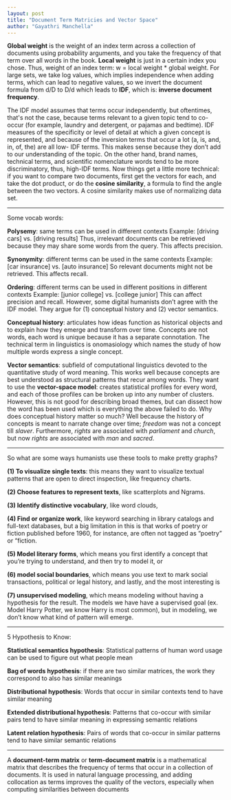 ```yaml
---
layout: post
title: "Document Term Matricies and Vector Space"
author: "Gayathri Manchella"
---
```


**Global weight** is the weight of an index term across a collection of documents using probability arguments, and you take the frequency of that term over all words in the book. **Local weight** is just in a certain index you chose. Thus, weight of an index term: w = local weight  * global weight. For large sets, we take log values, which implies independence when adding terms, which can lead to negative values, so we invert the document formula from d/D to D/d which leads to **IDF**, which is: **inverse document frequency**.

The IDF model assumes that terms occur independently, but oftentimes, that's not the case, because terms relevant to a given topic tend to co-occur (for example, laundry and detergent, or pajamas and bedtime). IDF measures of the specificity or level of detail at which a given concept is represented, and because of the inversion terms that occur a lot (a, is, and, in, of, the) are all low- IDF terms. This makes sense because they don’t add to our understanding of the topic. On the other hand, brand names, technical terms, and scientific nomenclature words tend to be more discriminatory, thus, high-IDF terms.
Now things get a little more technical: if you want to compare two documents, first get the vectors for each, and take the dot product, or do the **cosine similarity**, a formula to find the angle between the two vectors. A cosine similarity makes use of normalizing data set.

---

Some vocab words:

**Polysemy**: same terms can be used in different contexts 
Example: [driving cars] vs. [driving results] Thus, irrelevant documents can be retrieved because they may share some words from the query. This affects precision. 

**Synonymity**: different terms can be used in the same contexts 
Example: [car insurance] vs. [auto insurance] So relevant documents might not be retrieved. This affects recall.  

**Ordering**: different terms can be used in different positions in different contexts 
Example: [junior college] vs. [college junior] This can affect precision and recall.
However, some digital humanists don’t agree with the IDF model. They argue for (1) conceptual history and (2) vector semantics. 

**Conceptual history**: articulates how ideas function as historical objects and to explain how they emerge and transform over time. Concepts are not words, each word is unique because it has a separate connotation. The technical term in linguistics is onomasiology which names the study of how multiple words express a single concept.

**Vector semantics**: subfield of computational linguistics devoted to the quantitative study of word meaning.
This works well because concepts are best understood as structural patterns that recur among words. They want to use the **vector-space model**: creates statistical profiles for every word, and each of those profiles can be broken up into any number of clusters. However, this is not good for describing broad themes, but can dissect how the word has been used which is everything the above failed to do. Why does conceptual history matter so much? Well because the history of concepts is meant to narrate change over time; *freedom* was not a concept till *slaver*. Furthermore, *rights* are associated with *parliament* and *church*, but now *rights* are associated with *man* and *sacred*. 

---

So what are some ways humanists use these tools to make pretty graphs? 

**(1) To visualize single texts**: this means they want to visualize textual patterns that are open to direct inspection, like frequency charts. 

**(2) Choose features to represent texts**, like scatterplots and Ngrams. 

**(3) Identify distinctive vocabulary**, like word clouds,

**(4) Find or organize work**, like keyword searching in library catalogs and full-text databases, but a big limitation in this is that works of poetry or fiction published before 1960, for instance, are often not tagged as “poetry” or “fiction. 

**(5) Model literary forms**, which means you first identify a concept that you’re trying to understand, and then try to model it, or 

**(6) model social boundaries**, which means you use text to mark social transactions, political or legal history, and lastly, and the most interesting is 

**(7) unsupervised modeling**, which means modeling without having a hypothesis for the result. The models we have have a supervised goal (ex. Model Harry Potter, we know Harry is most common), but in modeling, we don’t know what kind of pattern will emerge.

---

5 Hypothesis to Know:

**Statistical semantics hypothesis**: Statistical patterns of human word usage can be used to figure out what people mean

**Bag of words hypothesis**: if there are two similar matrices, the work they correspond to also has similar meanings 

**Distributional hypothesis**: Words that occur in similar contexts tend to have similar meaning

**Extended distributional hypothesis**: Patterns that co-occur with similar pairs tend to have similar meaning in expressing semantic relations

**Latent relation hypothesis**: Pairs  of  words  that  co-occur  in  similar patterns  tend to have similar semantic relations
 
 ---

A **document-term matrix** or **term-document matrix** is a mathematical matrix that describes the frequency of terms that occur in a collection of documents. It is used in natural language processing, and adding collocation as terms improves the quality of the vectors, especially when computing similarities between documents
